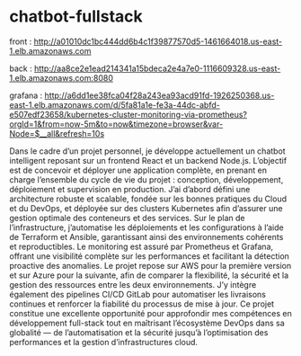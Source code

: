 # chatbot-fullstack

front : http://a01010dc1bc444dd6b4c1f39877570d5-1461664018.us-east-1.elb.amazonaws.com

back : http://aa8ce2e1ead214341a15bdeca2e4a7e0-1116609328.us-east-1.elb.amazonaws.com:8080

grafana : http://a6dd1ee38fca04f28a243ea93acd91fd-1926250368.us-east-1.elb.amazonaws.com/d/5fa81a1e-fe3a-44dc-abfd-e507edf23658/kubernetes-cluster-monitoring-via-prometheus?orgId=1&from=now-5m&to=now&timezone=browser&var-Node=$__all&refresh=10s


Dans le cadre d’un projet personnel, je développe actuellement un chatbot intelligent reposant sur un frontend React et un backend Node.js.
L’objectif est de concevoir et déployer une application complète, en prenant en charge l’ensemble du cycle de vie du projet : conception, développement, déploiement et supervision en production.
J’ai d’abord défini une architecture robuste et scalable, fondée sur les bonnes pratiques du Cloud et du DevOps, et déployée sur des clusters Kubernetes afin d’assurer une gestion optimale des conteneurs et des services.
Sur le plan de l’infrastructure, j’automatise les déploiements et les configurations à l’aide de Terraform et Ansible, garantissant ainsi des environnements cohérents et reproductibles. Le monitoring est assuré par Prometheus et Grafana, offrant une visibilité complète sur les performances et facilitant la détection proactive des anomalies.
Le projet repose sur AWS pour la première version et sur Azure pour la suivante, afin de comparer la flexibilité, la sécurité et la gestion des ressources entre les deux environnements. J’y intègre également des pipelines CI/CD GitLab pour automatiser les livraisons continues et renforcer la fiabilité du processus de mise à jour.
Ce projet constitue une excellente opportunité pour approfondir mes compétences en développement full-stack tout en maîtrisant l’écosystème DevOps dans sa globalité — de l’automatisation et la sécurité jusqu’à l’optimisation des performances et la gestion d’infrastructures cloud.
